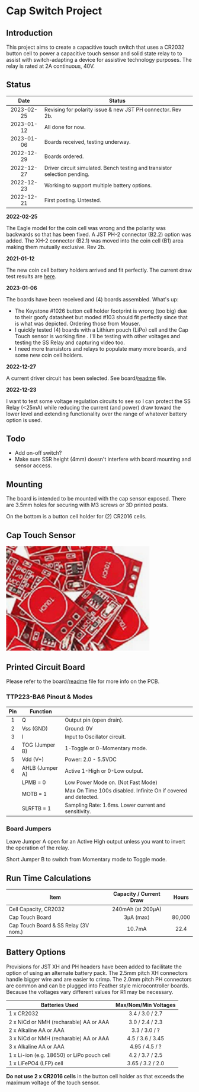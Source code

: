 # Cap Switch Project

## Introduction

This project aims to create a capacitive touch switch that uses a CR2032 button cell to power a capacitive touch sensor and solid state relay to to assist with switch-adapting a device for assistive technology purposes. The relay is rated at 2A continuous, 40V.

## Status

|    Date    | Status                                                       |
| :--------: | ------------------------------------------------------------ |
| 2023-02-25 | Revising for polarity issue & new JST PH connector. Rev 2b.  |
| 2023-01-12 | All done for now.                                            |
| 2023-01-06 | Boards received, testing underway.                           |
| 2022-12-29 | Boards ordered.                                              |
| 2022-12-27 | Driver circuit simulated. Bench testing and transistor selection pending. |
| 2022-12-23 | Working to support multiple battery options.                 |
| 2022-12-21 | First posting. Untested.                                     |

**2022-02-25**

The Eagle model for the coin cell was wrong and the polarity was backwards so that has been fixed. A JST PH-2 connector (B2.2) option was added. The XH-2 connector (B2.1) was moved into the coin cell (B1) area making them mutually exclusive. Rev 2b.

**2021-01-12**

The new coin cell battery holders arrived and fit perfectly. The current draw test results are [here](board/Current-and-Power-Draw.md).

**2023-01-06**

The boards have been received and (4) boards assembled. What's up:

* The Keystone #1026 button cell holder footprint is wrong (too big) due to their goofy datasheet but moded #103 should fit perfectly since that is what was depicted. Ordering those from Mouser.
* I quickly tested (4) boards with a Lithium pouch (LiPo) cell and the Cap Touch sensor is working fine . I'll be testing with other voltages and testing the SS Relay and capturing video too.
* I need more transistors and relays to populate many more boards, and some new coin cell holders.

**2022-12-27**

A current driver circuit has been selected. See board/[readme](#board/readme.md) file.

**2022-12-23**

I want to test some voltage regulation circuits to see so I can protect the SS Relay (<25mA) while reducing the current (and  power) draw toward the lower level and extending functionality over the range of whatever battery option is used.

## Todo

* Add on-off switch?
* Make sure SSR height (4mm) doesn't interfere with board mounting and sensor access.

## Mounting

The board is intended to be mounted with the cap sensor exposed. There are 3.5mm holes for securing with M3 screws or 3D printed posts.

On the bottom is a button cell holder for (2) CR2016 cells.

## Cap Touch Sensor

<img src="assets/cap_touch_sensor.png" alt="cap sensor" style="zoom:150%;" />

## Printed Circuit Board

Please refer to the board/[readme](board/readme.md) file for more info on the PCB.

### TTP223-BA6 Pinout & Modes

| Pin  | Function        |                                                              |
| :--: | --------------- | ------------------------------------------------------------ |
|  1   | Q               | Output pin (open drain).                                     |
|  2   | Vss (GND)       | Ground: 0V                                                   |
|  3   | I               | Input to Oscillator circuit.                                 |
|  4   | TOG (Jumper B)  | 1-Toggle or 0-Momentary mode.                                |
|  5   | Vdd (V+)        | Power: 2.0 - 5.5VDC                                          |
|  6   | AHLB (Jumper A) | Active 1-High or 0-Low output.                               |
|      | LPMB = 0        | Low Power Mode on. (Not Fast Mode)                           |
|      | MOTB = 1        | Max On Time 100s disabled. Infinite On if covered and detected. |
|      | SLRFTB = 1      | Sampling Rate: 1.6ms. Lower current and sensitivity.         |

### Board Jumpers

Leave Jumper A open for an Active High output unless you want to invert the operation of the relay.

Short Jumper B to switch from Momentary mode to Toggle mode.

## Run Time Calculations

| Item                                 | Capacity  / Current Draw | Hours  |
| ------------------------------------ | :----------------------: | :----: |
| Cell Capacity, CR2032                |    240mAh (at 200µA)     |        |
| Cap Touch Board                      |        3µA (max)         | 80,000 |
| Cap Touch Board & SS Relay (3V nom.) |          10.7mA          |  22.4  |

## Battery Options

Provisions for JST XH and PH headers have been added to facilitate the option of using an alternate battery pack. The 2.5mm pitch XH connectors handle bigger wire and are easier to crimp. The 2.0mm pitch PH connectors are common and can be plugged into Feather style microcontroller boards. Because the voltages vary different values for R1 may be necessary.

| Batteries Used                             | Max/Nom/Min Voltages |
| ------------------------------------------ | :------------------: |
| 1 x CR2032                                 |   3.4 / 3.0 / 2.7    |
| 2 x NiCd or NMH (recharable) AA or AAA     |   3.0 / 2.4 / 2.3    |
| 2 x Alkaline AA or AAA                     |    3.3 / 3.0 / ?     |
| 3 x NiCd or NMH (recharable) AA or AAA     |   4.5 / 3.6 / 3.45   |
| 3 x Alkaline AA or AAA                     |    4.95 / 4.5 / ?    |
| 1 x Li-ion (e.g. 18650) or LiPo pouch cell |   4.2 / 3.7 / 2.5    |
| 1 x LiFePO4 (LFP) cell                     |   3.65 / 3.2 / 2.0   |

**Do not use 2 x CR2016 cells** in the button cell holder as that exceeds the maximum voltage of the touch sensor.

